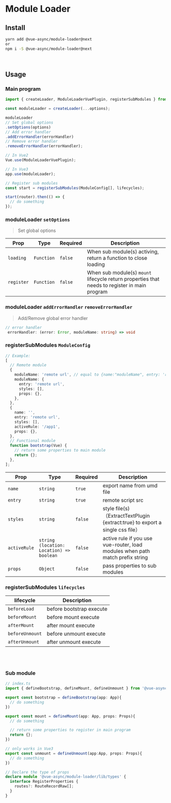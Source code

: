 # Module Loader

## Install

```bash
yarn add @vue-async/module-loader@next
or
npm i -S @vue-async/module-loader@next
```

<br>

## Usage

### Main program

```ts
import { createLoader, ModuleLoaderVuePlugin, registerSubModules } from '@vue-async/module-loader';

const moduleLoader = createLoader(...options);

moduleLoader
// Set global options
.setOptions(options)
// Add error handler
.addErrorHandler(errorHandler)
// Remove error handler
.removeErrorHandler(errorHandler);

// In Vue2
Vue.use(ModuleLoaderVuePlugin);

// In Vue3
app.use(moduleLoader);

// Register sub modules
const start = registerSubModules(ModuleConfig[], lifecycles);

start(router).then(() => {
  // do something
});
```

### moduleLoader `setOptions`

> Set global options

| Prop       | Type       | Required | Description                                                                                   |
| ---------- | ---------- | -------- | --------------------------------------------------------------------------------------------- |
| `loading`  | `Function` | `false`  | When sub module(s) activing, return a function to close loading                               |
| `register` | `Function` | `false`  | When sub module(s) `mount` lifecycle return properties that needs to register in main program |

### moduleLoader `addErrorHandler` `removeErrorHandler`

> Add/Remove global error handler

```ts
// error handler
 errorHandler: (error: Error, moduleName: string) => void
```

### registerSubModules `ModuleConfig`

```ts
// Example:
[
  // Remote module
  {
    moduleName: 'remote url', // equal to {name:"moduleName", entry: 'remote url'}
    moduleName: {
      entry: 'remote url',
      styles: [],
      props: {},
    },
  },
  {
    name: '',
    entry: 'remote url',
    styles: [],
    activeRule: '/app1',
    props: {},
  },
  // Functional module
  function bootstrap(Vue) {
    // return some properties to main module
    return {};
  },
];
```

| Prop         | Type                                            | Required | Description                                                                   |
| ------------ | ----------------------------------------------- | -------- | ----------------------------------------------------------------------------- |
| `name`       | `string`                                        | `true`   | export name from umd file                                                     |
| `entry`      | `string`                                        | `true`   | remote script src                                                             |
| `styles`     | `string`                                        | `false`  | style file(s)（ExtractTextPlugin {extract:true} to export a single css file） |
| `activeRule` | `string` <br> `(location: Location) => boolean` | `false`  | active rule if you use vue-router, load modules when path match prefix string |
| `props`      | `Object`                                        | `false`  | pass properties to sub modules                                                |

### registerSubModules `lifecycles`

| lifecycle       | Description              |
| --------------- | ------------------------ |
| `beforeLoad`    | before bootstrap execute |
| `beforeMount`   | before mount execute     |
| `afterMount`    | after mount execute      |
| `beforeUnmount` | before unmount execute   |
| `afterUnmount`  | after unmount execute    |

<br>
<br>

### Sub module

```ts
// index.ts
import { defineBootstrap, defineMount, defineUnmount } from '@vue-async/module-loader/sub';

export const bootstrap = defineBootstrap(app: App){
  // do something
})

export const mount = defineMount(app: App, props: Props){
  // do something

  // return some properties to register in main program
  return {};
})

// only works in Vue3
export const unmount = defineUnmount(app:App, props: Props){
  // do something
})

// Declare the type of props
declare module '@vue-async/module-loader/lib/types' {
  interface RegisterProperties {
    routes?: RouteRecordRaw[];
  }
}
```


<br>
